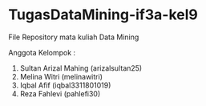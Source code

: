 # TugasDataMining-if3a-kel9
File Repository mata kuliah Data Mining

Anggota Kelompok :
  1. Sultan Arizal Mahing (arizalsultan25)
  2. Melina Witri (melinawitri)
  3. Iqbal Afif (iqbal3311801019)
  4. Reza Fahlevi (pahlefi30)
   

